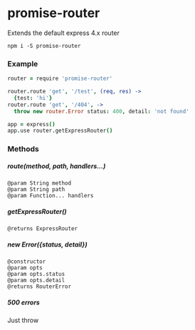 # promise-router

Extends the default express 4.x router

```
npm i -S promise-router
```

### Example

```coffee
router = require 'promise-router'

router.route 'get', '/test', (req, res) ->
  {test: 'hi'}
router.route 'get', '/404', ->
  throw new router.Error status: 400, detail: 'not found'

app = express()
app.use router.getExpressRouter()
```

### Methods

##### route(method, path, handlers...)

```
@param String method
@param String path
@param Function... handlers
```

##### getExpressRouter()

```
@returns ExpressRouter
```

##### new Error({status, detail})

```
@constructor
@param opts
@param opts.status
@param opts.detail
@returns RouterError
```

##### 500 errors

Just throw
